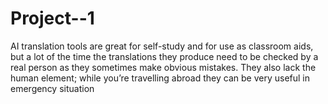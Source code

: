 # Project--1
AI translation tools are great for self-study and for use as classroom aids, but a lot of the time the translations they produce need to be checked by a real person as they sometimes make obvious mistakes. They also lack the human element; while you’re travelling abroad they can be very useful in emergency situation
